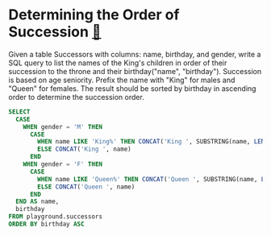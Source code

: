 
# Determining the Order of Succession [🔗](https://www.dataexpert.io/question/order-of-succession)

 Given a table Successors with columns: name, birthday, and gender, write a SQL query to list the names of the King's children in order of their succession to the throne and their birthday("name", "birthday"). Succession is based on age seniority. Prefix the name with "King" for males and "Queen" for females. The result should be sorted by birthday in ascending order to determine the succession order.

 
```` sql
SELECT
  CASE
    WHEN gender = 'M' THEN
      CASE
        WHEN name LIKE 'King%' THEN CONCAT('King ', SUBSTRING(name, LENGTH('King') + 1))
        ELSE CONCAT('King ', name)
      END
    WHEN gender = 'F' THEN
      CASE
        WHEN name LIKE 'Queen%' THEN CONCAT('Queen ', SUBSTRING(name, LENGTH('Queen') + 1))
        ELSE CONCAT('Queen ', name)
      END
  END AS name,
  birthday
FROM playground.successors
ORDER BY birthday ASC

````
